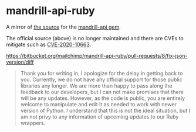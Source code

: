 mandrill-api-ruby
=================

A mirror of [the source](https://bitbucket.org/mailchimp/mandrill-api-ruby) for the [mandrill-api gem](https://rubygems.org/gems/mandrill-api).

The official source (above) is no longer maintained and there are CVEs to mitigate such as [CVE-2020-10663](https://www.ruby-lang.org/en/news/2020/03/19/json-dos-cve-2020-10663/).

https://bitbucket.org/mailchimp/mandrill-api-ruby/pull-requests/8/fix-json-version/diff

> Thank you for writing in, I apologize for the delay in getting back to you. Currently, we do not have any official support for those public libraries any longer. We are more than happy to pass along the feedback to our developers, but I can not make promises that there will be any updates. However, as the code is public, you are entirely welcome to manipulate and edit it as needed to work with newer version of Python. I understand that this is not the ideal situation, but I am not privy to any information of upcoming updates to our Ruby wrappers.
